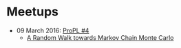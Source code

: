 # Meetups

- 09 March 2016: [ProPL #4](http://www.meetup.com/Toronto-Probabilistic-Programming-Meetup/events/229134538/)
  - [A Random Walk towards Markov Chain Monte Carlo](https://github.com/stevenmpostma/mcmc/blob/3627b5429d9599929a3e02b961be6f68479a42b8/ARandomWalktoMCMC.pdf)
